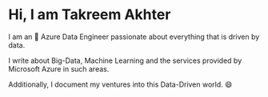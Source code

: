 # Hi, I am Takreem Akhter

I am an :1st_place_medal: Azure Data Engineer passionate about everything that is driven by data. 

I write about Big-Data, Machine Learning and the services provided by Microsoft Azure in such areas.

Additionally, I document my ventures into this Data-Driven world. :smile:
